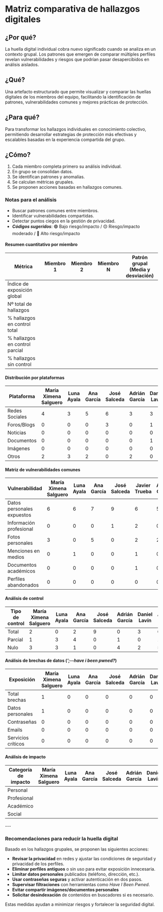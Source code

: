 # Matriz comparativa de hallazgos digitales

## ¿Por qué?

La huella digital individual cobra nuevo significado cuando se analiza en un contexto grupal. Los patrones que emergen de comparar múltiples perfiles revelan vulnerabilidades y riesgos que podrían pasar desapercibidos en análisis aislados.

## ¿Qué?

Una artefacto estructurado que permite visualizar y comparar las huellas digitales de los miembros del equipo, facilitando la identificación de patrones, vulnerabilidades comunes y mejores prácticas de protección.

## ¿Para qué?

Para transformar los hallazgos individuales en conocimiento colectivo, permitiendo desarrollar estrategias de protección más efectivas y escalables basadas en la experiencia compartida del grupo.

## ¿Cómo?

1. Cada miembro completa primero su análisis individual.
1. En grupo se consolidan datos.
1. Se identifican patrones y anomalías.
1. Se calculan métricas grupales.
1. Se proponen acciones basadas en hallazgos comunes.

### Notas para el análisis

- Buscar patrones comunes entre miembros.
- Identificar vulnerabilidades compartidas.
- Detectar puntos ciegos en la gestión de privacidad.
- ***Códigos sugeridos***: 🟢 Bajo riesgo/impacto / 🟡 Riesgo/impacto moderado / 🔴 Alto riesgo/impacto


#### Resumen cuantitativo por miembro

<div align=center>

|Métrica|Miembro 1|Miembro 2|Miembro N|Patrón grupal<br>(Media y desviación)|
|-|-|-|-|-|
|Índice de exposición global|
|Nº total de hallazgos|
|% hallazgos en control total|
|% hallazgos en control parcial|
|% hallazgos sin control|

</div>

#### Distribución por plataformas

<div align=center>

| Plataforma      | María Ximena Salguero | Luna Ayala | Ana García | José Salceda | Adrián García | Daniel Lavín | Anibal Bayas | Alfonso García-Barredo | Javier Trueba | Total grupo |
|-----------------|----------------------|------------|------------|--------------|--------------|--------------|-------------|------------------------|--------------|--------------|
| Redes Sociales  | 4                    | 3          | 5          | 6            | 3            | 3            | 3           | 0                      | 3            | 30           |
| Foros/Blogs     | 0                    | 0          | 0          | 3            | 0            | 1            | 0           | 0                      | 0            | 4            |
| Noticias        | 0                    | 0          | 0          | 0            | 0            | 0            | 0           | 4                      | 0            | 4            |
| Documentos      | 0                    | 0          | 0          | 0            | 0            | 1            | 0           | 0                      | 0            | 1            |
| Imágenes        | 0                    | 0          | 0          | 0            | 0            | 0            | 0           | 0                      | 0            | 0            |
| Otros           | 2                    | 3          | 2          | 0            | 2            | 0            | 3           | 0                      | 3            | 15           |

</div>

#### Matriz de vulnerabilidades comunes

<div align=center>

| Vulnerabilidad             | María Ximena Salguero | Luna Ayala | Ana García | José Salceda | Javier Trueba | Adrián García | Daniel Lavín | Alfonso García-Barredo | Anibal Bayas | **Mn** | % Grupo | Riesgo medio |
|----------------------------|----------------------|------------|------------|--------------|--------------|--------------|--------------|------------------------|-------------|------|--------|--------------|
| Datos personales expuestos | 6                    | 6          | 7          | 9            | 6            | 5            | 5            | 4                      | 6           |      |        |              |
| Información profesional    | 0                    | 0          | 0          | 1            | 2            | 0            | 1            | 0                      | 1           |      |        |              |
| Fotos personales           | 3                    | 0          | 5          | 0            | 2            | 2            | 1            | 0                      | 2           |      |        |              |
| Menciones en medios        | 0                    | 1          | 0          | 0            | 1            | 0            | 2            | 0                      | 0           |      |        |              |
| Documentos académicos      | 0                    | 0          | 0          | 0            | 1            | 0            | 1            | 0                      | 0           |      |        |              |
| Perfiles abandonados       | 0                    | 0          | 0          | 0            | 0            | 0            | 0            | 0                      | 0           |      |        |              |


</div>

#### Análisis de control

<div align=center>

| Tipo de control | María Ximena Salguero | Luna Ayala | Ana García | José Salceda | Adrián García | Daniel Lavín | Anibal Bayas | Alfonso García-Barredo | Javier Trueba | % Grupo | Riesgo promedio |
|----------------|----------------------|------------|------------|--------------|--------------|--------------|-------------|------------------------|--------------|---------|----------------|
| Total          | 2                    | 0          | 2          | 9            | 0            | 3            | 0           | 0                      | 0            |         |                |
| Parcial        | 1                    | 3          | 4          | 0            | 1            | 0            | 1           | 0                      | 1            |         |                |
| Nulo           | 3                    | 3          | 1          | 0            | 4            | 2            | 5           | 4                      | 5            |         |                |


</div>

#### Análisis de brechas de datos (*';--have i been pwned?*)

<div align=center>

| Exposición         | María Ximena Salguero | Luna Ayala | Ana García | José Salceda | Adrián García | Daniel Lavín | Anibal Bayas | Alfonso García-Barredo | Javier Trueba | % Grupal |
|--------------------|----------------------|------------|------------|--------------|--------------|--------------|-------------|------------------------|--------------|---------|
| Total brechas      | 1                    | 0          | 0          | 0            | 0            | 0            | 0           | 0                      | 0            | 100%    |
| Datos personales   | 1                    | 0          | 0          | 0            | 0            | 0            | 0           | 0                      | 0            | 100%    |
| Contraseñas        | 0                    | 0          | 0          | 0            | 0            | 0            | 0           | 0                      | 0            | 0%      |
| Emails             | 0                    | 0          | 0          | 0            | 0            | 0            | 0           | 0                      | 0            | 0%      |
| Servicios críticos | 0                    | 0          | 0          | 0            | 0            | 0            | 0           | 0                      | 0            | 0%      |


</div>

#### Análisis de impacto

<div align=center>
  
| Categoría de impacto | María Ximena Salguero | Luna Ayala | Ana García | José Salceda | Adrián García | Daniel Lavín | Anibal Bayas | Alfonso García-Barredo | Javier Trueba | Impacto grupal |
|----------------------|----------------------|------------|------------|--------------|--------------|--------------|-------------|------------------------|--------------|----------------|
| Personal             |                      |            |            |              |              |              |             |                        |              |                |
| Profesional          |                      |            |            |              |              |              |             |                        |              |                |
| Académico            |                      |            |            |              |              |              |             |                        |              |                |
| Social               |                      |            |            |              |              |              |             |                        |              |                |

</div>
---

### Recomendaciones para reducir la huella digital

Basado en los hallazgos grupales, se proponen las siguientes acciones:

- **Revisar la privacidad** en redes y ajustar las condiciones de seguridad y privacidad de los perfiles.
- **Eliminar perfiles antiguos** o sin uso para evitar exposición innecesaria.
- **Limitar datos personales** publicados (teléfono, dirección, etc.).
- **Usar contraseñas seguras** y activar autenticación en dos pasos.
- **Supervisar filtraciones** con herramientas como *Have I Been Pwned*.
- **Evitar compartir imágenes/documentos personales** 
- **Solicitar desindexación** de contenidos en buscadores si es necesario.

Estas medidas ayudan a minimizar riesgos y fortalecer la seguridad digital.
</div>


</div>
